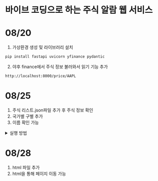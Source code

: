 # 바이브 코딩으로 하는 주식 알람 웹 서비스

# 08/20
1. 가상환경 생성 및 라이브러리 설치   
```bash
pip install fastapi uvicorn yfinance pydantic
```
2. 야후 finance에서 주식 정보 불러와서 읽기 기능 추가
```bash
http://localhost:8000/price/AAPL
```

# 08/25
1. 주식 리스트.json파일 추가 후 주식 정보 확인
2. 국가별 구별 추가
3. 이름 확인 가능

<details>
<summary>실행 방법</summary>

```bash
# 1. 서버 실행: 터미널에서
uvicorn app:app --reload --port 8000

# 2. 기본 확인 (브라우저)
http://localhost:8000/

# 3. local host로 현재가 조회 (브라우저 또는 터미널)
# 3-1) 특정 종목 확인
http://localhost:8000/prices/AAPL
# 3-2) 특정 지역 확인
http://localhost:8000/prices/kr
# 3-3) 전체 종목 확인
http://localhost:8000/prices
```
</details>


# 08/28
1. html 파일 추가
2. html을 통해 페이지 이동 가능
